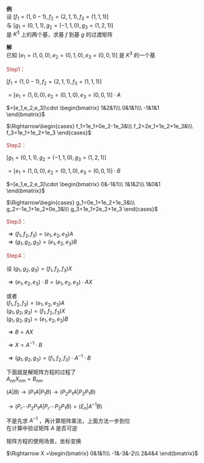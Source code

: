 **例**  
设 $[f_1=(1,0-1),f_2=(2,1,1),f_3=(1,1,1)]$  
与 $[g_1=(0,1,1),g_2=(-1,1,0),g_3=(1,2,1)]$  
是 $K^3$ 上的两个基，求基 $f$ 到基 $g$ 的过渡矩阵  
  
**解**  
已知 $[e_1=(1,0,0),e_2=(0,1,0),e_3=(0,0,1)]$ 是 $K^3$ 的一个基  
  
<font color=brown>Step1：</font>  
  
  
$[f_1=(1,0-1),f_2=(2,1,1),f_3=(1,1,1)]$  
  
$=[e_1=(1,0,0),e_2=(0,1,0),e_3=(0,0,1)]\cdot A$  
  
$=[e_1,e_2,e_3]\cdot  
\begin{bmatrix}  
1&2&1\\\  
0&1&1\\\  
-1&1&1  
\end{bmatrix}$  
  
$\Rightarrow\begin{cases}  
f_1=1e_1+0e_2-1e_3&\\\  
f_2=2e_1+1e_2+1e_3&\\\  
f_3=1e_1+1e_2+1e_3  
\end{cases}$  
  
<font color=brown>Step2：</font>  
  
$[g_1=(0,1,1),g_2=(-1,1,0),g_3=(1,2,1)]$  
  
$=[e_1=(1,0,0),e_2=(0,1,0),e_3=(0,0,1)]\cdot B$  
  
$=[e_1,e_2,e_3]\cdot  
\begin{bmatrix}  
0&-1&1\\\  
1&1&2\\\  
1&0&1  
\end{bmatrix}$  
  
$\Rightarrow\begin{cases}  
g_1=0e_1+1e_2+1e_3&\\\  
g_2=-1e_1+1e_2+0e_3&\\\  
g_3=1e_1+2e_2+1e_3  
\end{cases}$  
  
<font color=brown>Step3：</font>  
  
$\Rightarrow(f_1,f_2,f_3)=(e_1,e_2,e_3)A$  
$\Rightarrow(g_1,g_2,g_3)=(e_1,e_2,e_3)B$  
  
<font color=brown>Step4：</font>  
  
设 $(g_1,g_2,g_3)=(f_1,f_2,f_3)X$  
  
$\Rightarrow(e_1,e_2,e_3)\cdot B  
=(e_1,e_2,e_3)\cdot AX$  
  
或者  
$(f_1,f_2,f_3)=(e_1,e_2,e_3)A$  
$(g_1,g_2,g_3)=(f_1,f_2,f_3)X$  
$(g_1,g_2,g_3)=(e_1,e_2,e_3)B$  
  
$\Rightarrow B=AX$  
  
$\Rightarrow X=A^{-1}\cdot B$  
  
$\Rightarrow(g_1,g_2,g_3)  
=(f_1,f_2,f_3)\cdot A^{-1}\cdot B$  
  
  
  
下面就是解矩阵方程的过程了  
$A_{nn}X_{nm}=B_{nm}$  
  
$(A|B)\to(P_1A|P_1B)\to(P_2P_1A|P_2P_1B)$  
  
$\to(P_r\cdots P_2P_1A|P_r\cdots P_2P_1B)  
=(E_n|A^{-1}B)$  
  
不是先求 $A^{-1}$ ，再计算矩阵乘法，上面方法一步到位  
在计算中验证矩阵 $A$ 是否可逆  
  
矩阵方程的使用场景，坐标变换  
  
$\Rightarrow X  
=\begin{bmatrix}  
0&1&1\\\  
-1&-3&-2\\\  
2&4&4  
\end{bmatrix}$  
